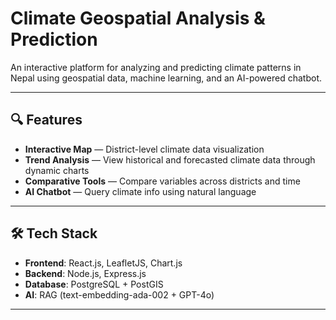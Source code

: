 # Climate Geospatial Analysis & Prediction 

An interactive platform for analyzing and predicting climate patterns in Nepal using geospatial data, machine learning, and an AI-powered chatbot.

---

## 🔍 Features

- **Interactive Map** — District-level climate data visualization  
- **Trend Analysis** — View historical and forecasted climate data through dynamic charts  
- **Comparative Tools** — Compare variables across districts and time  
- **AI Chatbot** — Query climate info using natural language
  
---

## 🛠️ Tech Stack

- **Frontend**: React.js, LeafletJS, Chart.js  
- **Backend**: Node.js, Express.js  
- **Database**: PostgreSQL + PostGIS  
- **AI**: RAG (text-embedding-ada-002 + GPT-4o)
  
---


